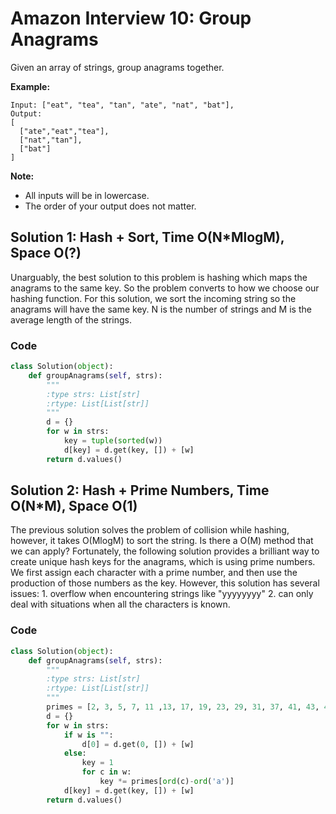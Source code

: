 # Amazon Interview 10: Group Anagrams

Given an array of strings, group anagrams together.

**Example:**

```
Input: ["eat", "tea", "tan", "ate", "nat", "bat"],
Output:
[
  ["ate","eat","tea"],
  ["nat","tan"],
  ["bat"]
]
```

**Note:**

- All inputs will be in lowercase.
- The order of your output does not matter.



## Solution 1: Hash + Sort, Time O(N*MlogM), Space O(?)

Unarguably, the best solution to this problem is hashing which maps the anagrams to the same key. So the problem converts to how we choose our hashing function. For this solution, we sort the incoming string so the anagrams will have the same key. N is the number of strings and M is the average length of the strings.

### Code

```python
class Solution(object):
    def groupAnagrams(self, strs):
        """
        :type strs: List[str]
        :rtype: List[List[str]]
        """
        d = {}
        for w in strs:
            key = tuple(sorted(w))
            d[key] = d.get(key, []) + [w]
        return d.values()
```



## Solution 2: Hash + Prime Numbers, Time O(N*M), Space O(1)

The previous solution solves the problem of collision while hashing, however, it takes O(MlogM) to sort the string. Is there a O(M) method that we can apply? Fortunately, the following solution provides a brilliant way to create unique hash keys for the anagrams, which is using prime numbers. We first assign each character with a prime number, and then use the production of those numbers as the key. However, this solution has several issues: 1. overflow when encountering strings like "yyyyyyyy" 2. can only deal with situations when all the characters is known.

### Code

```python
class Solution(object):
    def groupAnagrams(self, strs):
        """
        :type strs: List[str]
        :rtype: List[List[str]]
        """
        primes = [2, 3, 5, 7, 11 ,13, 17, 19, 23, 29, 31, 37, 41, 43, 47, 53, 59, 61, 67, 71, 73, 79, 83, 89, 97, 101, 107]
        d = {}
        for w in strs:
            if w is "":
                d[0] = d.get(0, []) + [w]
            else:
                key = 1
                for c in w:
                    key *= primes[ord(c)-ord('a')]
            d[key] = d.get(key, []) + [w]
        return d.values()
```



